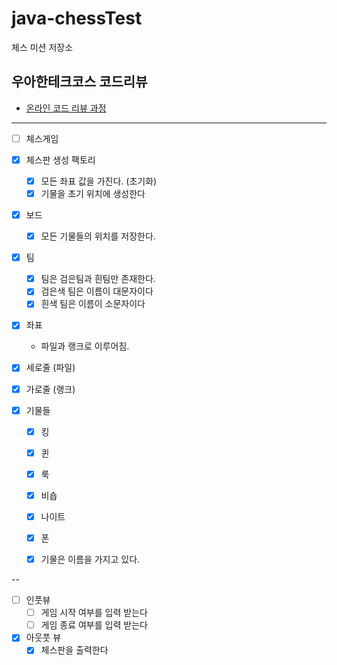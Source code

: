 # java-chessTest

체스 미션 저장소

## 우아한테크코스 코드리뷰

- [온라인 코드 리뷰 과정](https://github.com/woowacourse/woowacourse-docs/blob/master/maincourse/README.md)

---
- [ ] 체스게임

- [x] 체스판 생성 팩토리
  - [x] 모든 좌표 값을 가진다. (초기화)
  - [x] 기물을 초기 위치에 생성한다

- [x] 보드
  - [x] 모든 기물들의 위치를 저장한다.

  
- [x] 팀
  - [x] 팀은 검은팀과 흰팀만 존재한다.
  - [x] 검은색 팀은 이름이 대문자이다
  - [x] 흰색 팀은 이름이 소문자이다

- [x] 좌표
  - 파일과 랭크로 이루어짐.

- [x] 세로줄 (파일)
- [x] 가로줄 (랭크)

- [x] 기물들 
  - [x] 킹
  - [x] 퀸
  - [x] 룩
  - [x] 비숍 
  - [x] 나이트
  - [x] 폰

  - [x] 기물은 이름을 가지고 있다.

--

- [ ] 인풋뷰
  - [ ] 게임 시작 여부를 입력 받는다
  - [ ] 게임 종료 여부를 입력 받는다

- [x] 아웃풋 뷰
  - [x] 체스판을 출력한다
